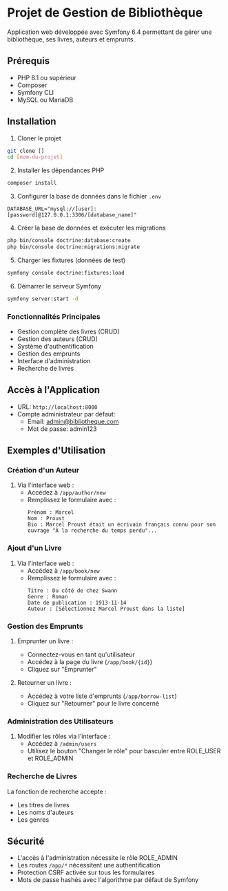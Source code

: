 # Projet de Gestion de Bibliothèque

Application web développée avec Symfony 6.4 permettant de gérer une bibliothèque, ses livres, auteurs et emprunts.

## Prérequis

- PHP 8.1 ou supérieur
- Composer
- Symfony CLI
- MySQL ou MariaDB

## Installation

1. Cloner le projet
```bash
git clone []
cd [nom-du-projet]
```

2. Installer les dépendances PHP
```bash
composer install
```

3. Configurer la base de données dans le fichier `.env`
```env
DATABASE_URL="mysql://[user]:[password]@127.0.0.1:3306/[database_name]"
```

4. Créer la base de données et exécuter les migrations
```bash
php bin/console doctrine:database:create
php bin/console doctrine:migrations:migrate
```

5. Charger les fixtures (données de test)
```bash
symfony console doctrine:fixtures:load
```

6. Démarrer le serveur Symfony
```bash
symfony server:start -d
```

### Fonctionnalités Principales

- Gestion complète des livres (CRUD)
- Gestion des auteurs (CRUD)
- Système d'authentification
- Gestion des emprunts
- Interface d'administration
- Recherche de livres

## Accès à l'Application

- URL: `http://localhost:8000`
- Compte administrateur par défaut:
    - Email: admin@bibliotheque.com
    - Mot de passe: admin123

## Exemples d'Utilisation

### Création d'un Auteur

1. Via l'interface web :
    - Accédez à `/app/author/new`
    - Remplissez le formulaire avec :
      ```
      Prénom : Marcel
      Nom : Proust
      Bio : Marcel Proust était un écrivain français connu pour son ouvrage "À la recherche du temps perdu"...
      ```

### Ajout d'un Livre

1. Via l'interface web :
    - Accédez à `/app/book/new`
    - Remplissez le formulaire avec :
      ```
      Titre : Du côté de chez Swann
      Genre : Roman
      Date de publication : 1913-11-14
      Auteur : [Sélectionnez Marcel Proust dans la liste]
      ```

### Gestion des Emprunts

1. Emprunter un livre :
    - Connectez-vous en tant qu'utilisateur
    - Accédez à la page du livre (`/app/book/{id}`)
    - Cliquez sur "Emprunter"

2. Retourner un livre :
    - Accédez à votre liste d'emprunts (`/app/borrow-list`)
    - Cliquez sur "Retourner" pour le livre concerné

### Administration des Utilisateurs

1. Modifier les rôles via l'interface :
    - Accédez à `/admin/users`
    - Utilisez le bouton "Changer le rôle" pour basculer entre ROLE_USER et ROLE_ADMIN

### Recherche de Livres

La fonction de recherche accepte :
- Les titres de livres
- Les noms d'auteurs
- Les genres

## Sécurité

- L'accès à l'administration nécessite le rôle ROLE_ADMIN
- Les routes `/app/*` nécessitent une authentification
- Protection CSRF activée sur tous les formulaires
- Mots de passe hashés avec l'algorithme par défaut de Symfony

